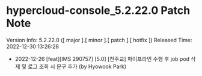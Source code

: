 # hypercloud-console_5.2.22.0 Patch Note

Version Info: 5.2.22.0 ([ major ].[ minor ].[ patch ].[ hotfix ])
Released Time: 2022-12-30 13:26:28

- 2022-12-26 [feat][IMS 290757] [5.0] [천주교] 파이프라인 수행 후 job pod 삭제 및 로그 조회 시 문구 추가 (by Hyowook Park) 
